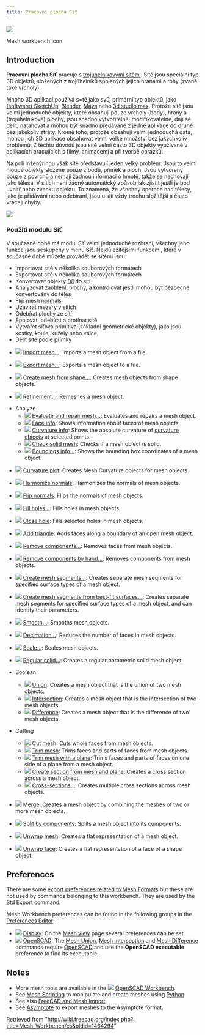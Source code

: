 ```yaml
---
title: Pracovní plocha Síť
---
```


![](/images/Workbench_Mesh.svg)

Mesh workbench icon

## Introduction

**Pracovní plocha Síť** pracuje s [trojúhelníkovými sítěmi](http://en.wikipedia.org/wiki/Triangle_mesh). Sítě jsou speciální typ 3D objektů, složených z trojúhelníků spojených jejich hranami a rohy (zvané také vrcholy).

Mnoho 3D aplikací používá s=tě jako svůj primární typ objektů, jako [(software) SketchUp](http://en.wikipedia.org/wiki/Sketchup), [Blender](<http://en.wikipedia.org/wiki/Blender_(software)>), [Maya](<http://en.wikipedia.org/wiki/Maya_(software)>) nebo [3d studio max](http://en.wikipedia.org/wiki/3d_max). Protože sítě jsou velmi jednoduché objekty, které obsahují pouze vrcholy (body), hrany a (trojúhelníkové) plochy, jsou snadno vytvořitelné, modifikovatelné, dají se dělit, natahovat a mohou být snadno předávané z jedné aplikace do druhé bez jakékoliv ztráty. Kromě toho, protože obsahují velmi jednoduchá data, mohou jich 3D aplikace obsahovat velmi velké množství bez jakýchkoliv problémů. Z těchto důvodů jsou sítě velmi často 3D objekty využívané v aplikacích pracujících s filmy, animacemi a při tvorbě obrázků.

Na poli inženýringu však sítě představují jeden velký problém: Jsou to velmi hloupé objekty složené pouze z bodů, přímek a ploch. Jsou vytvořeny pouze z povrchů a nemají žádnou informaci o hmotě, takže se nechovají jako tělesa. V sítích není žádný automatický způsob jak zjistit jestli je bod uvnitř nebo zvenku objektu. To znamená, že všechny operace nad tělesy, jako je přidávání nebo odebírání, jsou u sítí vždy trochu složitější a často vracejí chyby.

![](/images/Mesh_example.jpg)

### Použití modulu Síť

V současné době má modul Síť velmi jednoduché rozhraní, všechny jeho funkce jsou seskupeny v menu **Síť**. Nejdůležitějšími funkcemi, které v současné době můžete provádět se sítěmi jsou:

- Importovat sítě v několika souborových formátech
- Exportovat sítě v několika souborových formátech
- Konvertovat objekty [Díl](/Part_Workbench/cs "Part Workbench/cs") do sítí
- Analyzovat zaoblení, plochy, a kontrolovat jestli mohou být bezpečně konvertovány do těles
- Flip mesh [normals](http://en.wikipedia.org/wiki/Surface_normal)
- Uzavírat mezery v sítích
- Odebírat plochy ze sítí
- Spojovat, odebírat a protínat sítě
- Vytvářet síťová primitiva (základní geometrické objekty), jako jsou kostky, koule, kužely nebo válce
- Dělit sítě podle přímky

* ![](/images/Mesh_Import.svg) [Import mesh...](/Mesh_Import "Mesh Import"): Imports a mesh object from a file.

* ![](/images/Mesh_Export.svg) [Export mesh...](/Mesh_Export "Mesh Export"): Exports a mesh object to a file.

* ![](/images/Mesh_FromPartShape.svg) [Create mesh from shape...](/Mesh_FromPartShape "Mesh FromPartShape"): Creates mesh objects from shape objects.

* ![](/images/Mesh_RemeshGmsh.svg) [Refinement...](/Mesh_RemeshGmsh "Mesh RemeshGmsh"): Remeshes a mesh object.

- Analyze
  - ![](/images/Mesh_Evaluation.svg) [Evaluate and repair mesh...](/Mesh_Evaluation "Mesh Evaluation"): Evaluates and repairs a mesh object.
  - ![](/images/Mesh_EvaluateFacet.svg) [Face info](/Mesh_EvaluateFacet "Mesh EvaluateFacet"): Shows information about faces of mesh objects.
  - ![](/images/Mesh_CurvatureInfo.svg) [Curvature info](/Mesh_CurvatureInfo "Mesh CurvatureInfo"): Shows the absolute curvature of [curvature objects](/Mesh_VertexCurvature "Mesh VertexCurvature") at selected points.
  - ![](/images/Mesh_EvaluateSolid.svg) [Check solid mesh](/Mesh_EvaluateSolid "Mesh EvaluateSolid"): Checks if a mesh object is solid.
  - ![](/images/Mesh_BoundingBox.svg) [Boundings info...](/Mesh_BoundingBox "Mesh BoundingBox"): Shows the bounding box coordinates of a mesh object.

* ![](/images/Mesh_VertexCurvature.svg) [Curvature plot](/Mesh_VertexCurvature "Mesh VertexCurvature"): Creates Mesh Curvature objects for mesh objects.

* ![](/images/Mesh_HarmonizeNormals.svg) [Harmonize normals](/Mesh_HarmonizeNormals "Mesh HarmonizeNormals"): Harmonizes the normals of mesh objects.

* ![](/images/Mesh_FlipNormals.svg) [Flip normals](/Mesh_FlipNormals "Mesh FlipNormals"): Flips the normals of mesh objects.

* ![](/images/Mesh_FillupHoles.svg) [Fill holes...](/Mesh_FillupHoles "Mesh FillupHoles"): Fills holes in mesh objects.

* ![](/images/Mesh_FillInteractiveHole.svg) [Close hole](/Mesh_FillInteractiveHole "Mesh FillInteractiveHole"): Fills selected holes in mesh objects.

* ![](/images/Mesh_AddFacet.svg) [Add triangle](/Mesh_AddFacet "Mesh AddFacet"): Adds faces along a boundary of an open mesh object.

* ![](/images/Mesh_RemoveComponents.svg) [Remove components...](/Mesh_RemoveComponents "Mesh RemoveComponents"): Removes faces from mesh objects.

* ![](/images/Mesh_RemoveCompByHand.svg) [Remove components by hand...](/Mesh_RemoveCompByHand "Mesh RemoveCompByHand"): Removes components from mesh objects.

* ![](/images/Mesh_Segmentation.svg) [Create mesh segments...](/Mesh_Segmentation "Mesh Segmentation"): Creates separate mesh segments for specified surface types of a mesh object.

* ![](/images/Mesh_SegmentationBestFit.svg) [Create mesh segments from best-fit surfaces...](/Mesh_SegmentationBestFit "Mesh SegmentationBestFit"): Creates separate mesh segments for specified surface types of a mesh object, and can identify their parameters.

* ![](/images/Mesh_Smoothing.svg) [Smooth...](/Mesh_Smoothing "Mesh Smoothing"): Smooths mesh objects.

* ![](/images/Mesh_Decimating.svg) [Decimation...](/Mesh_Decimating "Mesh Decimating"): Reduces the number of faces in mesh objects.

* ![](/images/Mesh_Scale.svg) [Scale...](/Mesh_Scale "Mesh Scale"): Scales mesh objects.

* ![](/images/Mesh_BuildRegularSolid.svg) [Regular solid...](/Mesh_BuildRegularSolid "Mesh BuildRegularSolid"): Creates a regular parametric solid mesh object.

- Boolean

  - ![](/images/Mesh_Union.svg) [Union](/Mesh_Union "Mesh Union"): Creates a mesh object that is the union of two mesh objects.
  - ![](/images/Mesh_Intersection.svg) [Intersection](/Mesh_Intersection "Mesh Intersection"): Creates a mesh object that is the intersection of two mesh objects.
  - ![](/images/Mesh_Difference.svg) [Difference](/Mesh_Difference "Mesh Difference"): Creates a mesh object that is the difference of two mesh objects.

- Cutting
  - ![](/images/Mesh_PolyCut.svg) [Cut mesh](/Mesh_PolyCut "Mesh PolyCut"): Cuts whole faces from mesh objects.
  - ![](/images/Mesh_PolyTrim.svg) [Trim mesh](/Mesh_PolyTrim "Mesh PolyTrim"): Trims faces and parts of faces from mesh objects.
  - ![](/images/Mesh_TrimByPlane.svg) [Trim mesh with a plane](/Mesh_TrimByPlane "Mesh TrimByPlane"): Trims faces and parts of faces on one side of a plane from a mesh object.
  - ![](/images/Mesh_SectionByPlane.svg) [Create section from mesh and plane](/Mesh_SectionByPlane "Mesh SectionByPlane"): Creates a cross section across a mesh object.
  - ![](/images/Mesh_CrossSections.svg) [Cross-sections...](/Mesh_CrossSections "Mesh CrossSections"): Creates multiple cross sections across mesh objects.

* ![](/images/Mesh_Merge.svg) [Merge](/Mesh_Merge "Mesh Merge"): Creates a mesh object by combining the meshes of two or more mesh objects.

* ![](/images/Mesh_SplitComponents.svg) [Split by components](/Mesh_SplitComponents "Mesh SplitComponents"): Splits a mesh object into its components.

* ![](/images/MeshPart_CreateFlatMesh.svg) [Unwrap mesh](/MeshPart_CreateFlatMesh "MeshPart CreateFlatMesh"): Creates a flat representation of a mesh object.

* ![](/images/MeshPart_CreateFlatFace.svg) [Unwrap face](/MeshPart_CreateFlatFace "MeshPart CreateFlatFace"): Creates a flat representation of a face of a shape object.

## Preferences

There are some [export preferences related to Mesh Formats](/Import_Export_Preferences#Mesh_Formats "Import Export Preferences") but these are not used by commands belonging to this workbench. They are used by the [Std Export](/Std_Export "Std Export") command.

Mesh Workbench preferences can be found in the following groups in the [Preferences Editor](/Preferences_Editor "Preferences Editor"):

- ![](/images/Preferences-display.svg) [Display](/Preferences_Editor#Display "Preferences Editor"): On the [Mesh view](/Preferences_Editor#Mesh_view "Preferences Editor") page several preferences can be set.
- ![](/images/Preferences-openscad.svg) [OpenSCAD](/OpenSCAD_Preferences "OpenSCAD Preferences"): The [Mesh Union](/Mesh_Union "Mesh Union"), [Mesh Intersection](/Mesh_Intersection "Mesh Intersection") and [Mesh Difference](/Mesh_Difference "Mesh Difference") commands require [OpenSCAD](http://www.openscad.org/) and use the **OpenSCAD executable** preference to find its executable.

## Notes

- More mesh tools are available in the ![](/images/Workbench_OpenSCAD.svg) [OpenSCAD Workbench](/OpenSCAD_Workbench "OpenSCAD Workbench").
- See [Mesh Scripting](/Mesh_Scripting "Mesh Scripting") to manipulate and create meshes using [Python](/Python "Python").
- See also [FreeCAD and Mesh Import](/FreeCAD_and_Mesh_Import "FreeCAD and Mesh Import")
- See [Asymptote](/Asymptote "Asymptote") to export meshes to the Asymptote format.

Retrieved from "<http://wiki.freecad.org/index.php?title=Mesh_Workbench/cs&oldid=1464294>"

